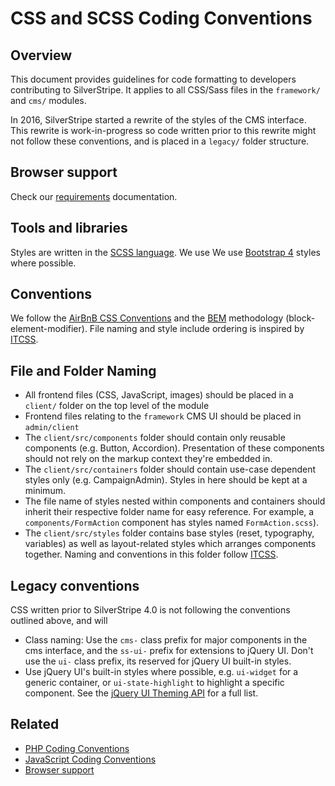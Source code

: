 # CSS and SCSS Coding Conventions

## Overview

This document provides guidelines for code formatting to developers contributing
to SilverStripe. It applies to all CSS/Sass files in the `framework/` and `cms/` modules.

In 2016, SilverStripe started a rewrite of the styles of the CMS interface.
This rewrite is work-in-progress so code written prior to this
rewrite might not follow these conventions, and is placed in a `legacy/` folder structure.

## Browser support

Check our [requirements](/getting_started/server_requirements) documentation.

## Tools and libraries

Styles are written in the [SCSS language](http://sass-lang.com/).
We use We use [Bootstrap 4](http://v4-alpha.getbootstrap.com/) styles where possible.

## Conventions

We follow the [AirBnB CSS Conventions](https://github.com/airbnb/css)
and the [BEM](http://getbem.com/) methodology (block-element-modifier).
File naming and style include ordering is inspired by
[ITCSS](https://www.xfive.co/blog/itcss-scalable-maintainable-css-architecture/).


## File and Folder Naming

- All frontend files (CSS, JavaScript, images) should be placed in
  a `client/` folder on the top level of the module
- Frontend files relating to the `framework` CMS UI should be placed in `admin/client`
- The `client/src/components` folder should contain only reusable components
  (e.g. Button, Accordion). Presentation of these components should not rely on
  the markup context they're embedded in.
- The `client/src/containers` folder should contain use-case dependent styles only
  (e.g. CampaignAdmin). Styles in here should be kept at a minimum.
- The file name of styles nested within components and containers should inherit their
  respective folder name for easy reference.
  For example, a `components/FormAction` component has styles named `FormAction.scss`).
- The `client/src/styles` folder contains base styles (reset, typography, variables)
  as well as layout-related styles which arranges components together.
  Naming and conventions in this folder follow
  [ITCSS](https://www.xfive.co/blog/itcss-scalable-maintainable-css-architecture/).

## Legacy conventions

CSS written prior to SilverStripe 4.0 is not following the conventions outlined above,
and will

- Class naming: Use the `cms-` class prefix for major components in the cms interface,
  and the `ss-ui-` prefix for extensions to jQuery UI. Don't use the `ui-` class prefix, its reserved for jQuery UI built-in styles.
- Use jQuery UI's built-in styles where possible, e.g. `ui-widget` for a generic container, or `ui-state-highlight`
  to highlight a specific component. See the [jQuery UI Theming API](http://jqueryui.com/docs/Theming/API) for a full list.

## Related

* [PHP Coding Conventions](/getting_started/coding_conventions)
* [JavaScript Coding Conventions](/getting_started/javascript_coding_conventions)
* [Browser support](/getting_started/server_requirements/)
